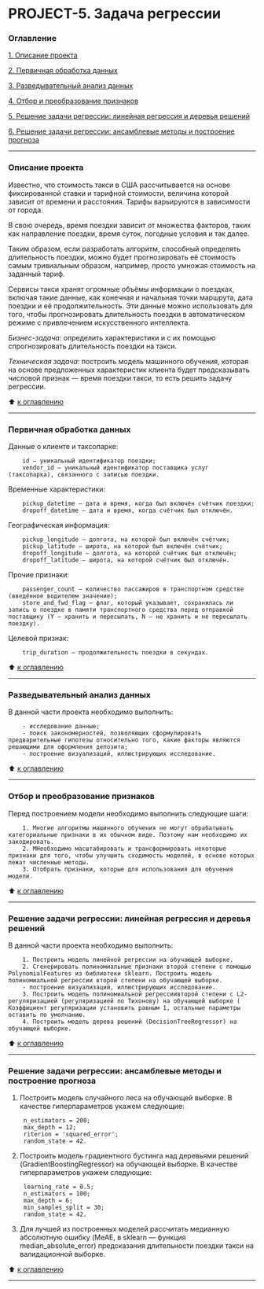 # PROJECT-5. Задача регрессии 

### Оглавление 
[1. Описание проекта](https://github.com/IgorAbalakin/NY_taxi_data_regression_project/blob/main/README.md#Описание-проекта) 

[2. Первичная обработка данных](https://github.com/IgorAbalakin/NY_taxi_data_regression_project/blob/main/README.md#Первичная-обработка-данных) 

[3. Разведывательный анализ данных](https://github.com/IgorAbalakin/NY_taxi_data_regression_project/blob/main/README.md#Разведывательный-анализ-данных) 

[4. Отбор и преобразование признаков](https://github.com/IgorAbalakin/NY_taxi_data_regression_project/blob/main/README.md#Отбор-и-преобразование-признаков) 

[5. Решение задачи регрессии: линейная регрессия и деревья решений](https://github.com/IgorAbalakin/NY_taxi_data_regression_project/blob/main/README.md#Решение-задачи-регрессии-линейная-регрессия-и-деревья-решений) 

[6. Решение задачи регрессии: ансамблевые методы и построение прогноза](https://github.com/IgorAbalakin/NY_taxi_data_regression_project/blob/main/README.md#Решение-задачи-регрессии-ансамблевые-методы-и-построение-прогноза) 
 
____
### Описание проекта 

Известно, что стоимость такси в США рассчитывается на основе фиксированной ставки и тарифной стоимости, величина которой зависит от времени и расстояния. Тарифы варьируются в зависимости от города.

В свою очередь, время поездки зависит от множества факторов, таких как направление поездки, время суток, погодные условия и так далее.

Таким образом, если разработать алгоритм, способный определять длительность поездки, можно будет прогнозировать её стоимость самым тривиальным образом, например, просто умножая стоимость на заданный тариф. 

Сервисы такси хранят огромные объёмы информации о поездках, включая такие данные, как конечная и начальная точки маршрута, дата поездки и её продолжительность. Эти данные можно использовать для того, чтобы прогнозировать длительность поездки в автоматическом режиме с привлечением искусственного интеллекта.

*Бизнес-задача:* определить характеристики и с их помощью спрогнозировать длительность поездки на такси.

*Техническая задача*: построить модель машинного обучения, которая на основе предложенных характеристик клиента будет предсказывать числовой признак — время поездки такси, то есть решить задачу регрессии.
 
:arrow_up: [к оглавлению](https://github.com/IgorAbalakin/NY_taxi_data_regression_project/blob/main/README.md#Оглавление)

 ____
### Первичная обработка данных

Данные о клиенте и таксопарке:

        id — уникальный идентификатор поездки;
        vendor_id — уникальный идентификатор поставщика услуг (таксопарка), связанного с записью поездки.

Временные характеристики:

        pickup_datetime — дата и время, когда был включён счётчик поездки;
        dropoff_datetime — дата и время, когда счётчик был отключён.

Географическая информация:

        pickup_longitude — долгота, на которой был включён счётчик;
        pickup_latitude — широта, на которой был включён счётчик;
        dropoff_longitude — долгота, на которой счётчик был отключён;
        dropoff_latitude — широта, на которой счётчик был отключён.

Прочие признаки:

        passenger_count — количество пассажиров в транспортном средстве (введённое водителем значение);
        store_and_fwd_flag — флаг, который указывает, сохранилась ли запись о поездке в памяти транспортного средства перед отправкой поставщику (Y — хранить и пересылать, N — не хранить и не пересылать поездку).

Целевой признак:

        trip_duration — продолжительность поездки в секундах.


:arrow_up: [к оглавлению](https://github.com/IgorAbalakin/NY_taxi_data_regression_project/blob/main/README.md#Оглавление)

____
### Разведывательный анализ данных

В данной части проекта необходимо выполнить:

        - исследование данные;
        - поиск закономерностей, позволяющих сформулировать предварительные гипотезы относительно того, какие факторы являются решающими для оформления депозита;
        - построение визуализаций, иллюстрирующих исследование.



:arrow_up: [к оглавлению](https://github.com/IgorAbalakin/NY_taxi_data_regression_project/blob/main/README.md#Оглавление)

 ____
### Отбор и преобразование признаков

Перед построением модели необходимо выполнить следующие шаги:

        1. Многие алгоритмы машинного обучения не могут обрабатывать категориальные признаки в их обычном виде. Поэтому нам необходимо их закодировать.
        2. МНеобходимо масштабировать и трансформировать некоторые признаки для того, чтобы улучшить сходимость моделей, в основе которых лежат численные методы.
        3. Отобрать признаки, которые для использования для обучения модели.


:arrow_up: [к оглавлению](https://github.com/IgorAbalakin/NY_taxi_data_regression_project/blob/main/README.md#Оглавление)
 
____
### Решение задачи регрессии: линейная регрессия и деревья решений

В данной части проекта необходимо выполнить:

        1. Построить модель линейной регрессии на обучающей выборке.
        2. Сгенерировать полиномиальные признаки второй степени с помощью PolynomialFeatures из библиотеки sklearn. Построить модель полиномиальной регрессии второй степени на обучающей выборке.
        - построение визуализаций, иллюстрирующих исследование.
        3. Построить модель полиномиальной регрессиивторой степени с L2-регуляризацией (регуляризацией по Тихонову) на обучающей выборке ( Коэффициент регуляризации установить равным 1, остальные параметры оставить по умолчанию.
        4. Построить модель дерева решений (DecisionTreeRegressor) на обучающей выборке.

:arrow_up: [к оглавлению](https://github.com/IgorAbalakin/NY_taxi_data_regression_project/blob/main/README.md#Оглавление)
 
____
### Решение задачи регрессии: ансамблевые методы и построение прогноза

1. Построить модель случайного леса на обучающей выборке. В качестве гиперпараметров укажем следующие:

        n_estimators = 200;
        max_depth = 12;
        riterion = 'squared_error';
        random_state = 42.

2. Построить модель градиентного бустинга над деревьями решений (GradientBoostingRegressor) на обучающей выборке. В качестве гиперпараметров укажем следующие:

        learning_rate = 0.5;
        n_estimators = 100;
        max_depth = 6;
        min_samples_split = 30;
        random_state = 42.

3. Для лучшей из построенных моделей рассчитать медианную абсолютную ошибку (MeAE, в sklearn — функция median_absolute_error) предсказания длительности поездки такси на валидационной выборке.

:arrow_up: [к оглавлению](https://github.com/IgorAbalakin/NY_taxi_data_regression_project/blob/main/README.md#Оглавление)
  ____
